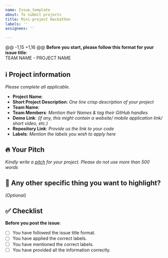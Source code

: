 ```yaml
---
name: Issue_template
about: To submit projects
title: Mini-project Hackathon
labels: ''
assignees: ''

---
```


@@ -1,15 +1,16 @@
**Before you start, please follow this format for your issue title**:  
TEAM NAME - PROJECT NAME
## ℹ️ Project information
_Please complete all applicable._
- **Project Name**:
- **Short Project Description**: _One line crisp description of your project_
- **Team Name**:
- **Team Members**: _Mention their Names & tag their GitHub handles_
- **Demo Link**: _(if any, this might contain a website/ mobile application link/ short video, etc.)_
- **Repository Link**: _Provide us the link to your code_
- **Labels**: _Mention the labels you wish to apply here_

## 🔥 Your Pitch
_Kindly write a [pitch](https://medium.com/next-media-accelerator/pitch-your-hackathon-product-in-3-minutes-and-conquer-the-jury-9f86bfbdba6f) for your project. Please do not use more than 500 words_
## 🔦 Any other specific thing you want to highlight?
_(Optional)_
## ✅ Checklist

**Before you post the issue**:
- [ ] You have followed the issue title format.
- [ ] You have applied the correct labels.
- [ ] You have mentioned the correct labels.
- [ ] You have provided all the information correctly.
